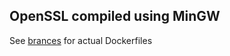 ## OpenSSL compiled using MinGW

See [brances](https://github.com/TigerND/docker-mingw-openssl/branches) for actual Dockerfiles
